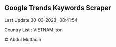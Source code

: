 

## Google Trends Keywords Scraper 
 
Last Update 30-03-2023 , 08:41:54

Country List :
VIETNAM.json



© Abdul Muttaqin 
